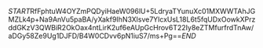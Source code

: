 $START$RfFphtuW4OYZmPQDyiHaeW096lU+5LdryaTYunuXc01MXWWTAhJGMZLk4p+Na9AnVu5paBA/yXakf9IhN3Xlsve7YlcxUsL18L6t5fqUDxOowkXPrzddGKzV3QWBiR2OkOax4ntLirK2uf6eAUpGcHrov6T22Iy8eZTMfurfrdTnAw/aDGy58Ze9Ug1DJFD/B4W0CDvv6pN1iuS7/ms+Pg==$END$
